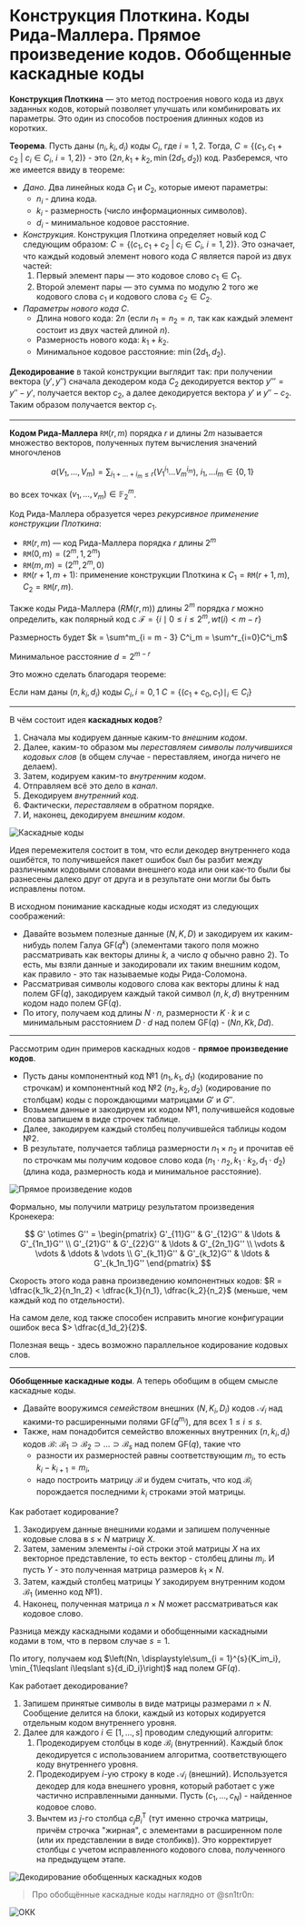 # Конструкция Плоткина. Коды Рида-Маллера. Прямое произведение кодов. Обобщенные каскадные коды

**Конструкция Плоткина** — это метод построения нового кода из двух заданных кодов, который позволяет улучшать или комбинировать их параметры. Это один из способов построения длинных кодов из коротких.

**Теорема**. Пусть даны $(n_i, k_i, d_i)$ коды $C_i$, где $i = 1, 2$. Тогда, $C = \{(c_1, c_1 + c_2\ |\ c_i \in C_i, ~ i = 1, 2)\}$ - это $(2n, k_1 + k_2, \min{(2d_1, d_2)})$ код. Разберемся, что же имеется ввиду в теореме:

* *Дано*. Два линейных кода $C_1$ и $C_2$, которые имеют параметры:
  * $n_i$ - длина кода.
  * $k_i$ - размерность (число информационных символов).
  * $d_i$ - минимальное кодовое расстояние.
* *Конструкция*. Конструкция Плоткина определяет новый код $C$ следующим образом: $C = \{(c_1, c_1 + c_2\ |\ c_i \in C_i, ~ i = 1, 2)\}$. Это означает, что каждый кодовый элемент нового кода $C$ является парой из двух частей:
  1. Первый элемент пары — это кодовое слово $c_1 \in C_1$.
  2. Второй элемент пары — это сумма по модулю 2 того же кодового слова $c_1$ и кодового слова $c_2 \in C_2$.
* *Параметры нового кода C*.
  * Длина нового кода: $2n$ (если $n_1 = n_2 = n$, так как каждый элемент состоит из двух частей длиной $n$).
  * Размерность нового кода: $k_1 + k_2$.
  * Минимальное кодовое расстояние: $\min{(2d_1, d_2)}$.

**Декодирование** в такой конструкции выглядит так: при получении вектора $(y', y'')$ сначала декодером кода $C_2$ декодируется вектор $y''' = y'' - y'$, получается вектор $c_2$, а далее декодируется вектора $y'$ и $y'' - c_2$. Таким образом получается вектор $c_1$.

---

**Кодом Рида-Маллера** $\mathtt{RM}(r, m)$ порядка $r$ и длины $2m$ называется множество векторов, полученных путем вычисления значений многочленов

$$
  a(V_1, \ldots, V_m) = \displaystyle\sum_{i_1 + \ldots + i_m \leqslant r}{\left(V_1^{i_1} \dots V_m^{i_m}\right)}, ~ i_1, \ldots i_m \in \{0, 1\}
$$

во всех точках $(v_1, \ldots, v_m) \in \mathbb{F}_2^{m}$.

Код Рида-Маллера образуется через *рекурсивное применение конструкции Плоткина*:

* $\mathtt{RM}(r, m)$ — код Рида-Маллера порядка $r$ длины $2^m$
* $\mathtt{RM}(0, m) = (2^m, 1, 2^m)$
* $\mathtt{RM}(m, m) = (2^m, 2^m, 0)$
* $\mathtt{RM}(r + 1, m + 1)$: применение конструкции Плоткина к $C_1 = \mathtt{RM}(r + 1, m)$, $C_2 = \mathtt{RM}(r, m)$.

Также коды Рида-Маллера $(RM(r, m))$ длины $2^m$ порядка $r$ можно определить, как полярный код с $\mathcal{F} = \{i \mid 0 \leq i \leq 2^m, wt(i) < m - r\}$

Размерность будет $k = \sum^m_{i = m - 3} C^i_m = \sum^r_{i=0}C^i_m$

Минимальное расстояние $d = 2^{m-r}$

Это можно сделать благодаря теореме:

Если нам даны $(n, k_i, d_i)$ коды $C_i, i = 0,1$ $C=\{(c_1 + c_0, c_1)\mid _i \in C_i\}$

---

В чём состоит идея **каскадных кодов**?

1. Сначала мы кодируем данные каким-то *внешним кодом*.
2. Далее, каким-то образом мы *переставляем символы получившихся кодовых слов* (в общем случае - переставляем, иногда ничего не делаем).
3. Затем, кодируем каким-то *внутренним кодом*.
4. Отправляем всё это дело в *канал*.
5. Декодируем *внутренний код*.
6. Фактически, *переставляем* в обратном порядке.
7. И, наконец, декодируем *внешним кодом*.

![Каскадные коды](./assets/12_1.png)

Идея перемежителя состоит в том, что если декодер внутреннего кода ошибётся, то получившейся пакет ошибок был бы разбит между различными кодовыми словами внешнего кода или они как-то были бы разнесены далеко друг от друга и в результате они могли бы быть исправлены потом.

В исходном понимание каскадные коды исходят из следующих соображений:

* Давайте возьмем полезные данные $(N, K, D)$ и закодируем их каким-нибудь полем Галуа $\mathrm{GF}(q^k)$ (элементами такого поля можно рассматривать как векторы длины $k$, а число $q$ обычно равно $2$). То есть, мы взяли данные и закодировали их таким внешним кодом, как правило - это так называемые коды Рида-Соломона.
* Рассматривая символы кодового слова как векторы длины $k$ над полем $\mathrm{GF}(q)$, закодируем каждый такой символ $(n, k, d)$ внутренним кодом надо полем $\mathrm{GF}(q)$.
* По итогу, получаем код длины $N \cdot n$, размерности $K \cdot k$ и с минимальным расстоянием $D \cdot d$ над полем $\mathrm{GF}(q)$ - $(Nn, Kk, Dd)$.

---

Рассмотрим один примеров каскадных кодов - **прямое произведение кодов**.

* Пусть даны компонентный код №1 $(n_1, k_1, d_1)$ (кодирование по строчкам) и компонентный код №2 $(n_2, k_2, d_2)$ (кодирование по столбцам) коды с порождающими матрицами $G'$ и $G''$.
* Возьмем данные и закодируем их кодом №1, получившейся кодовые слова запишем в виде строчек таблице.
* Далее, закодируем каждый столбец получившейся таблицы кодом №2.
* В результате, получается таблица размерности $n_1 \times n_2$ и прочитав её по строчкам мы получим кодовое слово кода $(n_1 \cdot n_2, k_1 \cdot k_2, d_1 \cdot d_2)$ (длина кода, размерность кода и минимальное расстояние).

![Прямое произведение кодов](./assets/12_2.png)

Формально, мы получили матрицу результатом произведения Кронекера:

$$
  G' \otimes G'' =
  \begin{pmatrix}
  G'_{11}G'' & G'_{12}G'' & \ldots & G'_{1n_1}G'' \\
  G'_{21}G'' & G'_{22}G'' & \ldots & G'_{2n_1}G'' \\
  \vdots     & \vdots     & \ddots & \vdots       \\
  G'_{k_11}G'' & G'_{k_12}G'' & \ldots & G'_{k_1n_1}G''
  \end{pmatrix}
$$

Скорость этого кода равна произведению компонентных кодов: $R = \dfrac{k_1k_2}{n_1n_2} < \dfrac{k_1}{n_1}, \dfrac{k_2}{n_2}$ (меньше, чем каждый код по отдельности).

На самом деле, код также способен исправить многие конфигурации ошибок веса $> \dfrac{d_1d_2}{2}$.

Полезная вещь - здесь возможно параллельное кодирование кодовых слов.

---

**Обобщенные каскадные коды**. А теперь обобщим в общем смысле каскадные коды.

* Давайте вооружимся *семейством* внешних $(N, K_i, D_i)$ кодов $\mathcal{A}_{i}$ над какими-то расширенными полями $\mathrm{GF}(q^{m_i})$, для всех $1 \leqslant i \leqslant s$.
* Также, нам понадобится семейство вложенных внутренних $(n, k_i, d_i)$ кодов $\mathcal{B}$: $\mathcal{B}_1 \supset \mathcal{B}_2 \supset \ldots \supset \mathcal{B}_s$ над полем $\mathrm{GF}(q)$, такие что
  * разности их размерностей равны соответствующим $m_i$, то есть $k_i - k_{i + 1} = m_i$,
  * надо построить матрицу $\mathcal{B}$ и будем считать, что код $\mathcal{B}_i$ порождается последними $k_i$ строками этой матрицы.

Как работает кодирование?

1. Закодируем данные внешними кодами и запишем полученные кодовые слова в $s \times N$ матрицу $X$.
2. Затем, заменим элементы $i$-ой строки этой матрицы $X$ на их векторное представление, то есть вектор - столбец длины $m_i$. И пусть $Y$ - это полученная матрица размеров $k_1 \times N$.
3. Затем, каждый столбец матрицы $Y$ закодируем внутренним кодом $\mathcal{B}_{1}$ (именно код №1).
4. Наконец, полученная матрица $n \times N$ может рассматриваться как кодовое слово.

Разница между каскадными кодами и обобщенными каскадными кодами в том, что в первом случае $s = 1$.

По итогу, получаем код $\left(Nn, \displaystyle\sum_{i = 1}^{s}{K_im_i}, \min_{1\leqslant i\leqslant s}{d_iD_i}\right)$ над полем $\mathrm{GF}(q)$.

Как работает декодирование?

1. Запишем принятые символы в виде матрицы размерами $n \times N$. Сообщение делится на блоки, каждый из которых кодируется отдельным кодом внутреннего уровня.
2. Далее для каждого $i \in [1, \ldots, s]$ проводим следующий алгоритм:
   1. Продекодируем столбцы в коде $\mathcal{B}_i$ (внутренний). Каждый блок декодируется с использованием алгоритма, соответствующего коду внутреннего уровня.
   2. Продекодируем $i$-ую строку в коде $\mathcal{A}_{i}$ (внешний). Используется декодер для кода внешнего уровня, который работает с уже частично исправленными данными. Пусть $(c_1, \ldots, c_N)$ - найденное кодовое слово.
   3. Вычтем из $j$-го столбца $c_jB^{\mathrm{T}}_i$ (тут именно строчка матрицы, причём строчка "жирная", с элементами в расширенном поле (или их представлении в виде столбикв)). Это корректирует столбцы с учетом исправленного кодового слова, полученного на предыдущем этапе.

![Декодирование обобщенных каскадных кодов](./assets/12_3.png)

> Про обобщённые каскадные коды наглядно от @sn1tr0n: 

![ОКК](./assets/12_4.jpg)
